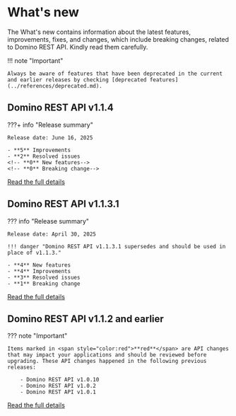 # What's new

The What's new contains information about the latest features, improvements, fixes, and changes, which include breaking changes, related to Domino REST API. Kindly read them carefully.

!!! note "Important"

    Always be aware of features that have been deprecated in the current and earlier releases by checking [deprecated features](../references/deprecated.md).

## Domino REST API v1.1.4

???+ info "Release summary"

    Release date: June 16, 2025

    - **5** Improvements
    - **2** Resolved issues
    <!-- **0** New features-->
    <!-- **0** Breaking change-->

[Read the full details](v1.1.3.md)

## Domino REST API v1.1.3.1

??? info "Release summary"

    Release date: April 30, 2025
    
    !!! danger "Domino REST API v1.1.3.1 supersedes and should be used in place of v1.1.3." 

    - **4** New features
    - **4** Improvements
    - **3** Resolved issues
    - **1** Breaking change

[Read the full details](v1.1.4.md)

## Domino REST API v1.1.2 and earlier

??? note "Important"

    Items marked in <span style="color:red">**red**</span> are API changes that may impact your applications and should be reviewed before upgrading. These API changes happened in the following previous releases:

        - Domino REST API v1.0.10
        - Domino REST API v1.0.2
        - Domino REST API v1.0.1

[Read the full details](whatisnew.md)

<!--
- Released: [insert release date]
- [insert number] New features
- [insert number] Improvements
- [insert number] Resolved issues
- [insert number] Changes
- [insert number] Breaking changes
-->